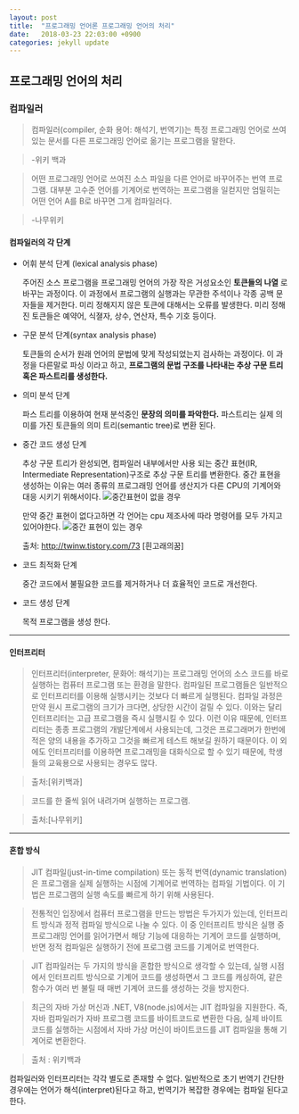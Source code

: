 ```yaml
---
layout: post
title:  "프로그래밍 언어론 프로그래밍 언어의 처리"
date:   2018-03-23 22:03:00 +0900
categories: jekyll update
---
```

## 프로그래밍 언어의 처리
### 컴파일러

>컴파일러(compiler, 순화 용어: 해석기, 번역기)는 특정 프로그래밍 언어로 쓰여 있는 문서를 다른 프로그래밍 언어로 옮기는 프로그램을 말한다.

>-위키 백과

>어떤 프로그래밍 언어로 쓰여진 소스 파일을 다른 언어로 바꾸어주는 번역 프로그램.
대부분 고수준 언어를 기계어로 번역하는 프로그램을 일컫지만 엄밀히는 어떤 언어 A를 B로 바꾸면 그게 컴파일러다.

>-나무위키


#### 컴파일러의 각 단계


* 어휘 분석 단계 (lexical analysis phase)

  주어진 소스 프로그램을 프로그래밍 언어의 가장 작은 거성요소인 **토큰들의 나열** 로 바꾸는 과정이다. 이 과정에서 프로그램의 실행과는 무관한 주석이나 각종 공백 문자들을 제거한다. 미리 정해지지 않은 토큰에 대해서는 오류를 발생한다. 미리 정해진 토큰들은 예약어, 식졀자, 상수, 연산자, 특수 기호 등이다.

* 구문 분석 단계(syntax analysis phase)

  토큰들의 순서가 원래 언어의 문법에 맞게 작성되었는지 검사하는 과정이다. 이 과정을 다른말로 파싱 이라고 하고, **프로그램의 문법 구조를 나타내는 추상 구문 트리 혹은 파스트리를 생성한다.**

* 의미 분석 단계

  파스 트리를 이용하여 현재 분석중인 **문장의 의미를 파악한다.** 파스트리는 실제 의미를 가진 토큰들의 의미 트리(semantic tree)로 변환 된다.

* 중간 코드 생성 단계

  추상 구문 트리가 완성되면, 컴파일러 내부에서만 사용 되는 중간 표현(IR, Intermediate Representation)구조로 추상 구문 트리를 변환한다. 중간 표현을 생성하는 이유는 여러 종류의 프로그래밍 언어를 생산지가 다른 CPU의 기계어와 대응 시키기 위해서이다.
  ![중간표현이 없을 경우](http://cfile27.uf.tistory.com/image/2465EC4756FD6F9A1AFADD)

  만약 중간 표현이 없다고하면 각 언어는 cpu 제조사에 따라 명령어를 모두 가지고 있어야한다.
  ![중간 표현이 있는 경우](http://cfile8.uf.tistory.com/image/2749AA4C56FD70C50F51D0)

  출처: http://twinw.tistory.com/73 [흰고래의꿈]


* 코드 최적화 단계

  중간 코드에서 불필요한 코드를 제거하거나 더 효율적인 코드로 개선한다.

* 코드 생성 단계

  목적 프로그램을 생성 한다.


***
#### 인터프리터

>인터프리터(interpreter, 문화어: 해석기)는 프로그래밍 언어의 소스 코드를 바로 실행하는 컴퓨터 프로그램 또는 환경을 말한다.
컴파일된 프로그램들은 일반적으로 인터프리터를 이용해 실행시키는 것보다 더 빠르게 실행된다. 컴파일 과정은 만약 원시 프로그램의 크기가 크다면, 상당한 시간이 걸릴 수 있다. 이와는 달리 인터프리터는 고급 프로그램을 즉시 실행시킬 수 있다. 이런 이유 때문에, 인터프리터는 종종 프로그램의 개발단계에서 사용되는데, 그것은 프로그래머가 한번에 적은 양의 내용을 추가하고 그것을 빠르게 테스트 해보길 원하기 때문이다. 이 외에도 인터프리터를 이용하면 프로그래밍을 대화식으로 할 수 있기 때문에, 학생들의 교육용으로 사용되는 경우도 많다.

>출처:[위키백과]

>코드를 한 줄씩 읽어 내려가며 실행하는 프로그램.

>출처:[나무위키]

---
#### 혼합 방식

>JIT 컴파일(just-in-time compilation) 또는 동적 번역(dynamic translation)은 프로그램을 실제 실행하는 시점에 기계어로 번역하는 컴파일 기법이다. 이 기법은 프로그램의 실행 속도를 빠르게 하기 위해 사용된다.

>전통적인 입장에서 컴퓨터 프로그램을 만드는 방법은 두가지가 있는데, 인터프리트 방식과 정적 컴파일 방식으로 나눌 수 있다. 이 중 인터프리트 방식은 실행 중 프로그래밍 언어를 읽어가면서 해당 기능에 대응하는 기계어 코드를 실행하며, 반면 정적 컴파일은 실행하기 전에 프로그램 코드를 기계어로 번역한다.

>JIT 컴파일러는 두 가지의 방식을 혼합한 방식으로 생각할 수 있는데, 실행 시점에서 인터프리트 방식으로 기계어 코드를 생성하면서 그 코드를 캐싱하여, 같은 함수가 여러 번 불릴 때 매번 기계어 코드를 생성하는 것을 방지한다.

>최근의 자바 가상 머신과 .NET, V8(node.js)에서는 JIT 컴파일을 지원한다. 즉, 자바 컴파일러가 자바 프로그램 코드를 바이트코드로 변환한 다음, 실제 바이트코드를 실행하는 시점에서 자바 가상 머신이 바이트코드를 JIT 컴파일을 통해 기계어로 변환한다.

> 출처 : 위키백과

컴파일러와 인터프리터는 각각 별도로 존재할 수 없다. 일반적으로 초기 번역기 간단한 경우에는 언어가 해석(interpret)된다고 하고, 번역기가 복잡한 경우에는 컴파일 된다고 한다.

